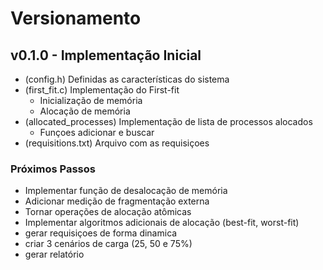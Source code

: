 # Versionamento

## v0.1.0 - Implementação Inicial
- (config.h) Definidas as características do sistema
- (first_fit.c) Implementação do First-fit
    - Inicialização de memória
    - Alocação de memória
- (allocated_processes) Implementação de lista de processos alocados
    - Funçoes adicionar e buscar
- (requisitions.txt) Arquivo com as requisiçoes

### Próximos Passos
- Implementar função de desalocação de memória
- Adicionar medição de fragmentação externa
- Tornar operações de alocação atômicas
- Implementar algoritmos adicionais de alocação (best-fit, worst-fit)
- gerar requisiçoes de forma dinamica
- criar 3 cenários de carga (25, 50 e 75%)
- gerar relatório